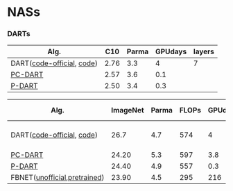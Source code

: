 # NASs

### DARTs
| Alg. | C10 | Parma | GPUdays | layers |
| ------------- | ------------- |------------- |------------- |------------- |
| DART([code-official](https://github.com/quark0/darts), [code](https://github.com/IlyaTrofimov/pt.darts))  |  2.76 | 3.3 | 4 | 7 |
| [PC-DART](https://github.com/yuhuixu1993/PC-DARTS) | 2.57 | 3.6 | 0.1 | |
| [P-DART](https://github.com/chenxin061/pdarts) | 2.50 | 3.4 | 0.3 | |

| Alg. | ImageNet | Parma | FLOPs | GPUdays | searched on |
| ------------- | ------------- |------------- |------------- |------------- |------------- |
| DART([code-official](https://github.com/quark0/darts), [code](https://github.com/IlyaTrofimov/pt.darts)) | 26.7 | 4.7 | 574 | 4 | searched on CIFAR10 |
| [PC-DART](https://github.com/yuhuixu1993/PC-DARTS) | 24.20  | 5.3 | 597 | 3.8 | ImageNet |
| [P-DART](https://github.com/chenxin061/pdarts)     | 24.40 | 4.9| 557 | 0.3 |  CIFAR10 |
| FBNET([unofficial](https://github.com/AnnaAraslanova/FBNet),[pretrained](https://github.com/facebookresearch/mobile-vision)) | 23.90 | 4.5 | 295 | 216 | ImageNet |
